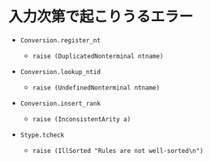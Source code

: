 
入力次第で起こりうるエラー
==========================

+ `Conversion.register_nt`
  + `raise (DuplicatedNonterminal ntname)`

+ `Conversion.lookup_ntid`
  + `raise (UndefinedNonterminal ntname)`

+ `Conversion.insert_rank`
  + `raise (InconsistentArity a)`

+ `Stype.tcheck`
  + `raise (IllSorted "Rules are not well-sorted\n")`

